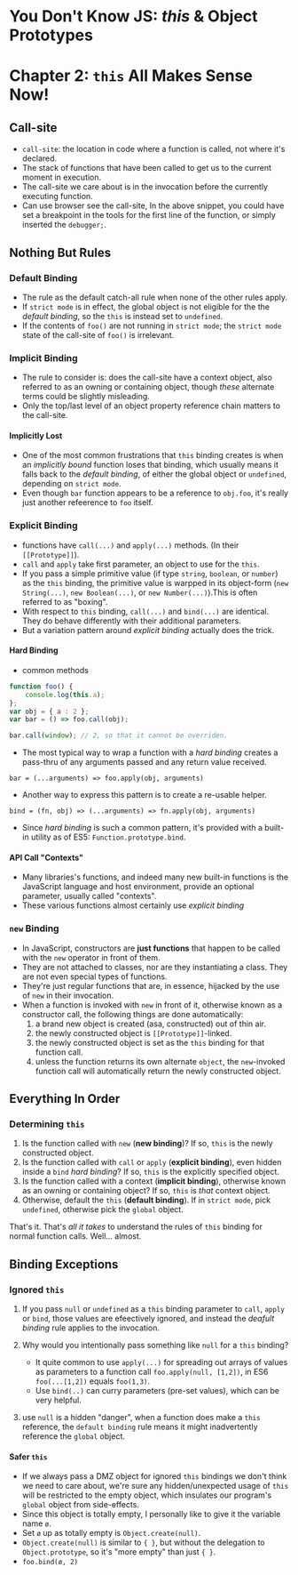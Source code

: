 # You Don't Know JS: *this* & Object Prototypes
# Chapter 2: `this` All Makes Sense Now!

## Call-site
* `call-site`: the location in code where a function is called, not where it's declared.
* The stack of functions that have been called to get us to the current moment in execution.
* The call-site we care about is in the invocation before the currently executing function.
* Can use browser see the call-site, In the above snippet, you could have set a breakpoint in the tools for the first line of the function, or simply inserted the `debugger;`.


## Nothing But Rules
### Default Binding
* The rule as the default catch-all rule when none of the other rules apply.
* If `strict mode` is in effect, the global object is not eligible for the the *default binding*, so the `this` is instead set to `undefined`.
* If the contents of `foo()` are not running in `strict mode`; the `strict mode` state of the call-site of `foo()` is irrelevant.

### Implicit Binding
* The rule to consider is: does the call-site have a context object, also referred to as an owning or containing object, though *these* alternate terms could be slightly misleading.
* Only the top/last level of an object property reference chain matters to the call-site.

#### Implicitly Lost
* One of the most common frustrations that `this` binding creates is when an *implicitly bound* function loses that binding, which usually means it falls back to the *default binding*, of either the global object or `undefined`, depending on `strict mode`.
* Even though `bar` function appears to be a reference to `obj.foo`, it's really just another refeerence to `foo` itself.

### Explicit Binding
* functions have `call(...)` and `apply(...)` methods. (In their `[[Prototype]]`).
* `call` and `apply` take first parameter, an object to use for the `this`.
* If you pass a simple primitive value (if type `string`, `boolean`, or `number`) as the `this` binding, the primitive value is warpped in its object-form (`new String(...)`, `new Boolean(...)`, or `new Number(...)`).This is often referred to as "boxing".
* With respect to `this` binding, `call(...)` and `bind(...)` are identical. They do behave differently with their additional parameters.
* But a variation pattern around *explicit binding* actually does the trick.

#### Hard Binding
* common methods

```js
function foo() {
    console.log(this.a);
};
var obj = { a : 2 };
var bar = () => foo.call(obj);

bar.call(window); // 2, so that it cannot be overriden.
```

* The most typical way to wrap a function with a *hard binding* creates a pass-thru of any arguments passed and any return value received.
```
bar = (...arguments) => foo.apply(obj, arguments)
```

* Another way to express this pattern is to create a re-usable helper.
```
bind = (fn, obj) => (...arguments) => fn.apply(obj, arguments)
```

* Since *hard binding* is such a common pattern, it's provided with a built-in utility as of ES5: `Function.prototype.bind`.

#### API Call "Contexts"
* Many libraries's functions, and indeed many new built-in functions is the JavaScript language and host environment, provide an optional parameter, usually called "contexts".
* These various functions almost certainly use *explicit binding*

### `new` Binding
* In JavaScript, constructors are **just functions** that happen to be called with the `new` operator in front of them.
* They are not attached to classes, nor are they instantiating a class. They are not even special types of functions.
* They're just regular functions that are, in essence, hijacked by the use of `new` in their invocation.
* When a function is invoked with `new` in front of it, otherwise known as a constructor call, the following things are done automatically:
    1. a brand new object is created (asa, constructed) out of thin air.
    2. the newly constructed object is `[[Prototype]]`-linked.
    3. the newly constructed object is set as the `this` binding for that function call.
    4. unless the function returns its own alternate `object`, the `new`-invoked function call will automatically return the newly constructed object.

## Everything In Order
### Determining `this`

1. Is the function called with `new` (**new binding**)? If so, `this` is the newly constructed object.
2. Is the function called with `call` or `apply` (**explicit binding**), even hidden inside a `bind` *hard binding*? If so, `this` is the explicitly specified object.
3. Is the function called with a context (**implicit binding**), otherwise known as an owning or containing object? If so, `this` is *that* context object.
4. Otherwise, default the `this` (**default binding**). If in `strict mode`, pick `undefined`, otherwise pick the `global` object.

That's it. That's *all it takes* to understand the rules of `this` binding for normal function calls. Well... almost.

## Binding Exceptions

### Ignored `this`
1. If you pass `null` or `undefined` as a `this` binding parameter to `call`, `apply` or `bind`, those values are efeectively ignored, and instead the *deafult binding* rule applies to the invocation.

2. Why would you intentionally pass something like `null` for a `this` binding?
    * It quite common to use `apply(...)` for spreading out arrays of values as parameters to a function call `foo.apply(null, [1,2])`, in ES6 `foo(...[1,2])` equals `foo(1,3)`.
    * Use `bind(..)` can curry parameters (pre-set values), which can be very helpful.

3. use `null` is a hidden "danger", when a function does make a `this` reference, the `default binding` rule means it might inadvertently reference the `global` object.

#### Safer `this`
* If we always pass a DMZ object for ignored `this` bindings we don't think we need to care about, we're sure any hidden/unexpected usage of `this` will be restricted to the empty object, which insulates our program's `global` object from side-effects.
* Since this object is totally empty, I personally like to give it the variable name `ø`.
* Set `ø` up as totally empty is `Object.create(null)`.
* `Object.create(null)` is similar to `{ }`, but without the delegation to `Object.prototype`, so it's "more empty" than just `{ }`.
* `foo.bind(ø, 2)`


